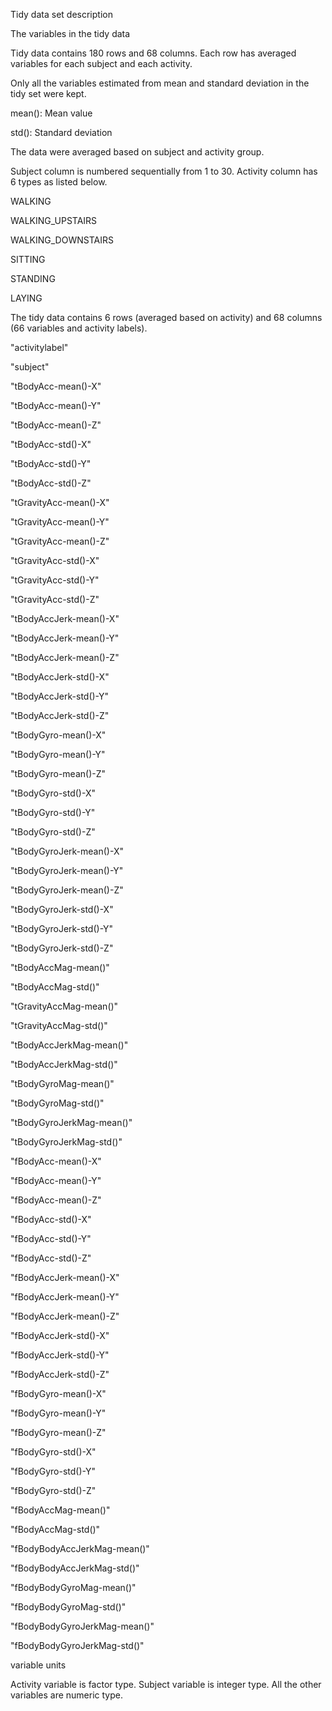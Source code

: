 Tidy data set description

The variables in the tidy data

Tidy data contains 180 rows and 68 columns. Each row has averaged variables for each subject and each activity.


Only all the variables estimated from mean and standard deviation in the tidy set were kept.

mean(): Mean value

std(): Standard deviation

The data were averaged based on subject and activity group.

Subject column is numbered sequentially from 1 to 30. Activity column has 6 types as listed below.


WALKING

WALKING_UPSTAIRS

WALKING_DOWNSTAIRS

SITTING

STANDING

LAYING

The tidy data contains 6 rows (averaged based on activity) and 68 columns (66 variables and activity labels).

"activitylabel"

"subject"

"tBodyAcc-mean()-X"

"tBodyAcc-mean()-Y"

"tBodyAcc-mean()-Z"

"tBodyAcc-std()-X"

"tBodyAcc-std()-Y"

"tBodyAcc-std()-Z"

"tGravityAcc-mean()-X"

"tGravityAcc-mean()-Y"

"tGravityAcc-mean()-Z"

"tGravityAcc-std()-X"

"tGravityAcc-std()-Y"

"tGravityAcc-std()-Z"

"tBodyAccJerk-mean()-X"

"tBodyAccJerk-mean()-Y"

"tBodyAccJerk-mean()-Z"

"tBodyAccJerk-std()-X"

"tBodyAccJerk-std()-Y"

"tBodyAccJerk-std()-Z"

"tBodyGyro-mean()-X"

"tBodyGyro-mean()-Y"

"tBodyGyro-mean()-Z"

"tBodyGyro-std()-X"

"tBodyGyro-std()-Y"

"tBodyGyro-std()-Z"

"tBodyGyroJerk-mean()-X"

"tBodyGyroJerk-mean()-Y"

"tBodyGyroJerk-mean()-Z"

"tBodyGyroJerk-std()-X"

"tBodyGyroJerk-std()-Y"

"tBodyGyroJerk-std()-Z"

"tBodyAccMag-mean()"

"tBodyAccMag-std()"

"tGravityAccMag-mean()"

"tGravityAccMag-std()"

"tBodyAccJerkMag-mean()"

"tBodyAccJerkMag-std()"

"tBodyGyroMag-mean()"

"tBodyGyroMag-std()"

"tBodyGyroJerkMag-mean()"

"tBodyGyroJerkMag-std()"

"fBodyAcc-mean()-X"

"fBodyAcc-mean()-Y"

"fBodyAcc-mean()-Z"

"fBodyAcc-std()-X"

"fBodyAcc-std()-Y"

"fBodyAcc-std()-Z"

"fBodyAccJerk-mean()-X"

"fBodyAccJerk-mean()-Y"

"fBodyAccJerk-mean()-Z"

"fBodyAccJerk-std()-X"

"fBodyAccJerk-std()-Y"

"fBodyAccJerk-std()-Z"

"fBodyGyro-mean()-X"

"fBodyGyro-mean()-Y"

"fBodyGyro-mean()-Z"

"fBodyGyro-std()-X"

"fBodyGyro-std()-Y"

"fBodyGyro-std()-Z"

"fBodyAccMag-mean()"

"fBodyAccMag-std()"

"fBodyBodyAccJerkMag-mean()"

"fBodyBodyAccJerkMag-std()"

"fBodyBodyGyroMag-mean()"

"fBodyBodyGyroMag-std()"

"fBodyBodyGyroJerkMag-mean()"

"fBodyBodyGyroJerkMag-std()"



variable units



Activity variable is factor type. Subject variable is integer type. All the other variables are numeric type.
